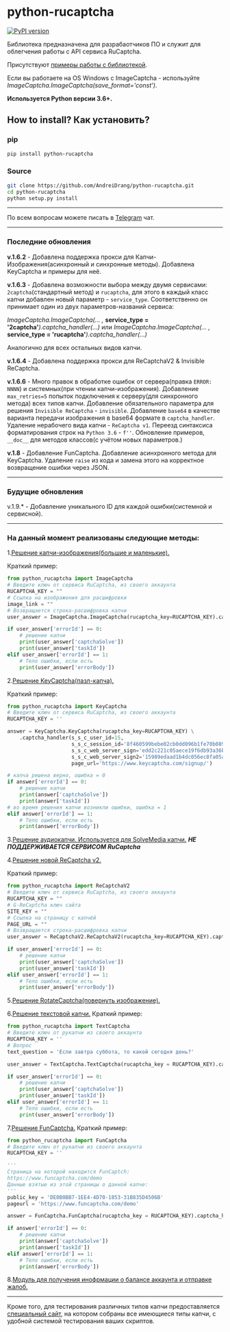 # python-rucaptcha

[![PyPI version](https://badge.fury.io/py/python-rucaptcha.svg)](https://badge.fury.io/py/python-rucaptcha)

Библиотека предназначена для разрабаотчиков ПО и служит для облегчения работы с API сервиса RuCaptcha.

Присутствуют [примеры работы с библиотекой](https://github.com/AndreiDrang/python-rucaptcha/tree/master/CaptchaTester).

Если вы работаете на OS Windows с ImageCaptcha - используйте *ImageCaptcha.ImageCaptcha(save_format='const')*.

**Используется Python версии 3.6+.**

## How to install? Как установить?

### pip

```bash
pip install python-rucaptcha
```


### Source
```bash
git clone https://github.com/AndreiDrang/python-rucaptcha.git
cd python-rucaptcha
python setup.py install
```
***
По всем вопросам можете писать в [Telegram](https://t.me/joinchat/CD2EtQ5Pm0dmoSQQMTkVlw) чат.
***
### Последние обновления
**v.1.6.2** - Добавлена поддержка прокси для Капчи-Изображения(асинхронный и синхронные методы). Добавлена KeyCaptcha и примеры для неё.

**v.1.6.3** - Добавлена возможности выбора между двумя сервисами: `2captcha`(стандартный метод) и `rucaptcha`, для этого в каждый класс капчи 
добавлен новый параметр - `service_type`. Соответственно он принимает один из двух параметров-названий сервиса:
 
 _ImageCaptcha.ImageCaptcha(... ,_ **service_type = '2captcha'**_).captcha_handler(...)_ или _ImageCaptcha.ImageCaptcha(... ,_ **service_type = 'rucaptcha'**_).captcha_handler(...)_

Аналогично для всех остальных видов капчи.

**v.1.6.4** - Добавлена поддержка прокси для ReCaptchaV2 & Invisible ReCaptcha.

**v.1.6.6** - Много правок в обработке ошибок от сервера(правка `ERROR: NNNN`) и системных(при чтении капчи-изображения).
Добавление `max_retries=5` попыток подключения к серверу(для синхронного метода) всех типов капчи. 
Добавление обязательного параметра для решения `Invisible ReCaptcha` - `invisible`.
Добавление `base64` в качестве варианта передачи изображения в base64 формате в `captcha_handler`.
Удаление нерабочего вида капчи - `ReCaptcha v1`. Переезд синтаксиса форматирования строк на `Python 3.6` - `f''`.
Обновление примеров, `__doc__` для методов классов(с учётом новых параметров.) 

**v.1.8** - Добавление FunCaptcha. Добавление асинхронного метода для KeyCaptcha. Удаление `raise` из кода и замена этого на корректное возвращение ошибки через JSON. 
***
### Будущие обновления
v.1.9.* - Добавление уникального ID для каждой ошибки(системной и сервисной).
***
### На данный момент реализованы следующие методы:

1.[Решение капчи-изображения(большие и маленькие).](https://github.com/AndreiDrang/python-rucaptcha/blob/master/python_rucaptcha/ImageCaptcha.py)

Краткий пример:
```python
from python_rucaptcha import ImageCaptcha
# Введите ключ от сервиса RuCaptcha, из своего аккаунта
RUCAPTCHA_KEY = ""
# Ссылка на изображения для расшифровки
image_link = ""
# Возвращается строка-расшифровка капчи
user_answer = ImageCaptcha.ImageCaptcha(rucaptcha_key=RUCAPTCHA_KEY).captcha_handler(captcha_link=image_link)

if user_answer['errorId'] == 0:
	# решение капчи
	print(user_answer['captchaSolve'])
	print(user_answer['taskId'])
elif user_answer['errorId'] == 1:
	# Тело ошибки, если есть
	print(user_answer['errorBody'])
```

2.[Решение KeyCaptcha(пазл-капча).](https://github.com/AndreiDrang/python-rucaptcha/blob/master/python_rucaptcha/KeyCaptcha.py)

Краткий пример:
```python
from python_rucaptcha import KeyCaptcha
# Введите ключ от сервиса RuCaptcha, из своего аккаунта
RUCAPTCHA_KEY = ''

answer = KeyCaptcha.KeyCaptcha(rucaptcha_key=RUCAPTCHA_KEY) \
	.captcha_handler(s_s_c_user_id=15,
                     s_s_c_session_id='8f460599bebe02cb0dd096b1fe70b089',
                     s_s_c_web_server_sign='edd2c221c05aece19f6db93a36b42272',
                     s_s_c_web_server_sign2='15989edaad1b4dc056ec8fa05abc7c9a',
                     page_url='https://www.keycaptcha.com/signup/')

# капча решена верно, ошибка = 0
if answer['errorId'] == 0:
	# решение капчи
	print(answer['captchaSolve'])
	print(answer['taskId'])
# во время решения капчи возникли ошибки, ошибка = 1
elif answer['errorId'] == 1:
	# Тело ошибки, если есть
	print(answer['errorBody'])
``` 

3.[Решение аудиокапчи. Используется для SolveMedia капчи.](https://github.com/AndreiDrang/python-rucaptcha/blob/master/python_rucaptcha/MediaCaptcha.py) ***НЕ ПОДДЕРЖИВАЕТСЯ СЕРВИСОМ RuCaptcha***

4.[Решение новой ReCaptcha v2.](https://github.com/AndreiDrang/python-rucaptcha/blob/master/python_rucaptcha/ReCaptchaV2.py)

Краткий пример:
```python
from python_rucaptcha import ReCaptchaV2
# Введите ключ от сервиса RuCaptcha, из своего аккаунта
RUCAPTCHA_KEY = ""
# G-ReCaptcha ключ сайта
SITE_KEY = ""
# Ссылка на страницу с капчёй
PAGE_URL = ""
# Возвращается строка-расшифровка капчи
user_answer = ReCaptchaV2.ReCaptchaV2(rucaptcha_key=RUCAPTCHA_KEY).captcha_handler(site_key=SITE_KEY, page_url=PAGE_URL)

if user_answer['errorId'] == 0:
	# решение капчи
	print(user_answer['captchaSolve'])
	print(user_answer['taskId'])
elif user_answer['errorId'] == 1:
	# Тело ошибки, если есть
	print(user_answer['errorBody'])
```

5.[Решение RotateCaptcha(повернуть изображение).](https://github.com/AndreiDrang/python-rucaptcha/blob/master/python_rucaptcha/RotateCaptcha.py)

6.[Решение текстовой капчи.](https://github.com/AndreiDrang/python-rucaptcha/blob/master/python_rucaptcha/TextCaptcha.py)
Краткий пример:
```python
from python_rucaptcha import TextCaptcha
# Введите ключ от рукапчи из своего аккаунта
RUCAPTCHA_KEY = ''
# Вопрос
text_question = 'Если завтра суббота, то какой сегодня день?'

user_answer = TextCaptcha.TextCaptcha(rucaptcha_key = RUCAPTCHA_KEY).captcha_handler(captcha_text = text_question)

if user_answer['errorId'] == 0:
	# решение капчи
	print(user_answer['captchaSolve'])
	print(user_answer['taskId'])
elif user_answer['errorId'] == 1:
	# Тело ошибки, если есть
	print(user_answer['errorBody'])
```

7.[Решение FunCaptcha.](https://github.com/AndreiDrang/python-rucaptcha/blob/master/python_rucaptcha/TextCaptcha.py)
Краткий пример:
```python
from python_rucaptcha import FunCaptcha
# Введите ключ от рукапчи из своего аккаунта
RUCAPTCHA_KEY = ''

'''
Страница на которой находится FunCaptch: 
https://www.funcaptcha.com/demo
Данные взятые из этой страницы о данной капче:
'''
public_key = 'DE0B0BB7-1EE4-4D70-1853-31B835D4506B'
pageurl = 'https://www.funcaptcha.com/demo'

answer = FunCaptcha.FunCaptcha(rucaptcha_key = RUCAPTCHA_KEY).captcha_handler(public_key=public_key, page_url=pageurl)

if answer['errorId'] == 0:
    # решение капчи
    print(answer['captchaSolve'])
    print(answer['taskId'])
elif answer['errorId'] == 1:
    # Тело ошибки, если есть
    print(answer['errorBody'])
```
8.[Модуль для получения инофрмации о балансе аккаунта и отправке жалоб.](https://github.com/AndreiDrang/python-rucaptcha/blob/master/python_rucaptcha/RuCaptchaControl.py)
***
Кроме того, для тестирования различных типов капчи предоставляется [специальный сайт](http://85.255.8.26/), на котором собраны все имеющиеся типы капчи, с удобной системой тестирования ваших скриптов.
